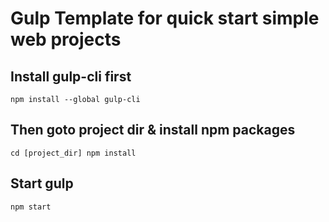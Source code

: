 # Gulp Template for quick start simple web projects

## Install gulp-cli first

`npm install --global gulp-cli`

## Then goto project dir & install npm packages

`
cd [project_dir]
npm install
`
## Start gulp

`npm start`

